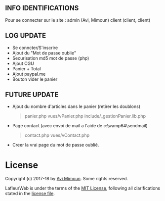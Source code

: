 INFO IDENTIFICATIONS
---------------------
Pour se connecter sur le site : 
admin (Avi, Mimoun)
client (client, client)

LOG UPDATE 
---------------------
 *  Se conncter/S'inscrire
 * 	Ajout du "Mot de passe oublie"
 *  Securisation md5 mot de passe (php)
 *  Ajout CGU
 *  Panier + Total
 *  Ajout paypal.me
 *	Bouton vider le panier

FUTURE UPDATE 
---------------------
 *  Ajout du nombre d'articles dans le panier (retirer les doublons)
 	> panier.php
 	> vues/vPanier.php
 	> include/_gestionPanier.lib.php
 *  Page contact (avec envoi de mail a l'aide de c:\wamp64\sendmail)
  	> contact.php
  	> vues/vContact.php
 * 	Creer la vrai page du mot de passe oublié.

 # License

Copyright (c) 2017-18 by [Avi Mimoun](mailto:avimimoun2109@gmail.com).
Some rights reserved.

LafleurWeb is under the terms of the [MIT License](https://wikipedia.org/wiki/MIT_License), following all clarifications stated in the [license file](https://raw.githubusercontent.com/av1m/Project/master/LafleurWeb/LICENSE).
